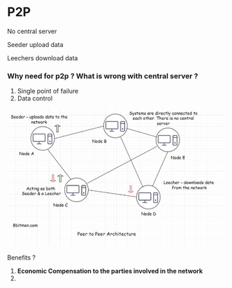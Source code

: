 # P2P

No central server 

Seeder upload data 

Leechers download data 

### Why need for p2p ? What is wrong with central server ?

1. Single point of failure
2. Data control

![Screenshot 2023-10-04 at 3.07.26 PM.png](P2P%20d1a480112b724bdeb409e4bac7e8a1dd/Screenshot_2023-10-04_at_3.07.26_PM.png)

Benefits ? 

1. ****Economic Compensation to the parties involved in the network****
2.